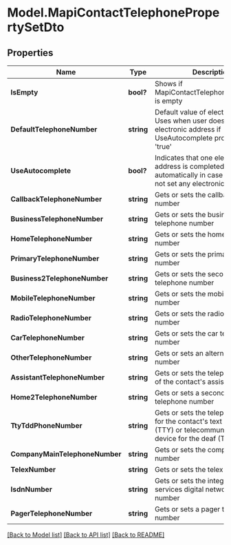 # Model.MapiContactTelephonePropertySetDto
## Properties
Name | Type | Description | Notes
------------ | ------------- | ------------- | -------------
**IsEmpty** | **bool?** | Shows if MapiContactTelephonePropertySet is empty              | 
**DefaultTelephoneNumber** | **string** | Default value of electronic address Uses when user does not set any electronic address if UseAutocomplete property is set &#39;true&#39;              | [optional] 
**UseAutocomplete** | **bool?** | Indicates that one electronic address is completed automatically in case if user does not set any electronic address              | 
**CallbackTelephoneNumber** | **string** | Gets or sets the callback telephone number              | [optional] 
**BusinessTelephoneNumber** | **string** | Gets or sets the business telephone number              | [optional] 
**HomeTelephoneNumber** | **string** | Gets or sets the home telephone number              | [optional] 
**PrimaryTelephoneNumber** | **string** | Gets or sets the primary telephone number              | [optional] 
**Business2TelephoneNumber** | **string** | Gets or sets the second business telephone number              | [optional] 
**MobileTelephoneNumber** | **string** | Gets or sets the mobile telephone number              | [optional] 
**RadioTelephoneNumber** | **string** | Gets or sets the radio telephone number              | [optional] 
**CarTelephoneNumber** | **string** | Gets or sets the car telephone number              | [optional] 
**OtherTelephoneNumber** | **string** | Gets or sets an alternate telephone number              | [optional] 
**AssistantTelephoneNumber** | **string** | Gets or sets the telephone number of the contact&#39;s assistant              | [optional] 
**Home2TelephoneNumber** | **string** | Gets or sets a second home telephone number              | [optional] 
**TtyTddPhoneNumber** | **string** | Gets or sets the telephone number for the contact&#39;s text telephone (TTY) or telecommunication device for the deaf (TDD)              | [optional] 
**CompanyMainTelephoneNumber** | **string** | Gets or sets the company phone number              | [optional] 
**TelexNumber** | **string** | Gets or sets the telex number              | [optional] 
**IsdnNumber** | **string** | Gets or sets the integrated services digital network (ISDN) number              | [optional] 
**PagerTelephoneNumber** | **string** | Gets or sets a pager telephone number              | [optional] 



[[Back to Model list]](README.md#documentation-for-models) [[Back to API list]](README.md#documentation-for-api-endpoints) [[Back to README]](README.md)


